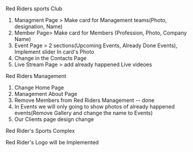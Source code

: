 Red Riders sports Club

1. Managment Page > Make card for Management teams(Photo, designation, Name)
2. Member Page> Make card for Members (Profession, Photo, Company Name)
3. Event Page > 2 sections(Upcoming Events, Already Done Events), Implement slider In card's Photo
4. Change in the Contacts Page
5. Live Stream Page > add already happened Live videoes

Red Riders Management 

1. Change Home Page
2. Management About Page
3. Remove Members from Red Riders Management -- done
4. In Events we will only going to show photos of already happened events(Remove Gallery and change the name to Events)
5. Our Clients page design change

Red Rider's Sports Complex

Red Rider's Logo will be Implemented

